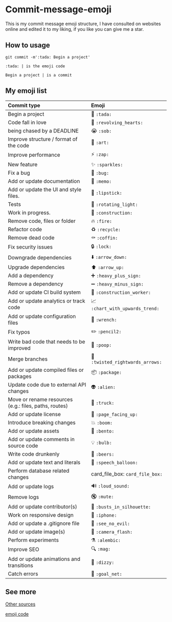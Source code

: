 # Commit-message-emoji

This is my commit message emoji structure, I have consulted on websites online and edited it to my liking, if you like you can give me a star.

## How to usage
```
git commit -m':tada: Begin a project'
```
```:tada: | is the emoji code```

```Begin a project | is a commit```

## My emoji list

<div align="center">

|   Commit type              | Emoji                                            |
|:---------------------------|:-------------------------------------------------|
| Begin a project            | :tada: `:tada:`                                  |
| Code fall in love          | :revolving_hearts: `:revolving_hearts:`          |
| being chased by a DEADLINE | :sob: `:sob:`                                    |
| Improve structure / format of the code    | :art: `:art:`                     |
| Improve performance                       | :zap: `:zap:`                     |
| New feature                | :sparkles: `:sparkles:`                          |
| Fix a bug                    | :bug: `:bug:`                                    |
| Add or update documentation              | :memo: `:memo:`                                |
| Add or update the UI and style files.                   | :lipstick: `:lipstick:`                          |
| Tests                      | :rotating_light: `:rotating_light:`              |
| Work in progress.             | :construction: `:construction:`                       |
| Remove code, files or folder          | :fire: `:fire:`                               |
| Refactor code                         | :recycle: `:recycle:`                         |
| Remove dead code                      | :coffin: `:coffin:`                           |
| Fix security issues                   | :lock: `:lock:`                               |
| Downgrade dependencies                | :arrow_down: `:arrow_down:`                   |
| Upgrade dependencies                  | :arrow_up: `:arrow_up:`                       |
| Add a dependency                      | :heavy_plus_sign: `:heavy_plus_sign:`         |
| Remove a dependency                   | :heavy_minus_sign: `:heavy_minus_sign:`       |
| Add or update CI build system         | :construction_worker: `:construction_worker:` |
| Add or update analytics or track code | :chart_with_upwards_trend: `:chart_with_upwards_trend:`   |
| Add or update configuration files     | :wrench: `:wrench:`                           |
| Fix typos                             | :pencil2: `:pencil2:`                         |
| Write bad code that needs to be improved  | :poop: `:poop:`                           |
| Merge branches                            | :twisted_rightwards_arrows: `:twisted_rightwards_arrows:` |
| Add or update compiled files or packages  | :package: `:package:`                     |
| Update code due to external API changes   | :alien: `:alien:`                         |
| Move or rename resources (e.g.: files, paths, routes) | :truck: `:truck:`             |
| Add or update license                     | :page_facing_up: `:page_facing_up:`       |
| Introduce breaking changes                | :boom: `:boom:`                           |
| Add or update assets                      | :bento: `:bento:`                         |
| Add or update comments in source code     | :bulb: `:bulb:`                           |
| Write code drunkenly                      | :beers: `:beers:`                         |
| Add or update text and literals           | :speech_balloon: `:speech_balloon:`       |
| Perform database related changes          | card_file_box: `card_file_box:`           |
| Add or update logs                        | :loud_sound: `:loud_sound:`               |
| Remove logs                               | :mute: `:mute:`                           |
| Add or update contributor(s)              | :busts_in_silhouette: `:busts_in_silhouette:` |
| Work on responsive design                 | :iphone: `:iphone:`                       |
| Add or update a .gitignore file           | :see_no_evil: `:see_no_evil:`             |
| Add or update image(s)                    | :camera_flash: `:camera_flash:`           |
| Perform experiments                       | :alembic: `:alembic:`                     |
| Improve SEO                               | :mag: `:mag:`                             |
| Add or update animations and transitions  | :dizzy: `:dizzy:`                         |
| Catch errors                              | :goal_net: `:goal_net:`                   |
</div>


## See more

[Other sources](https://gitmoji.dev/)

[emoji code](https://www.webfx.com/tools/emoji-cheat-sheet/)